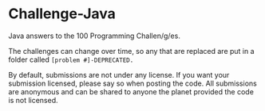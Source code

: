 Challenge-Java
==============

Java answers to the 100 Programming Challen/g/es.

The challenges can change over time, so any that are replaced are put in a folder called ```[problem #]-DEPRECATED.```

By default, submissions are not under any license.
If you want your submission licensed, please say so when posting the code.
All submissions are anonymous and can be shared to anyone the planet provided the code is not licensed.

